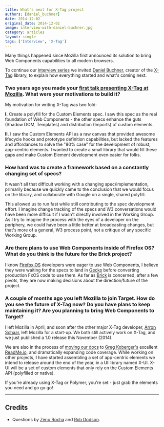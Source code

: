 ```yaml
---
title: What's next for X-Tag project
authors: [daniel_buchner]
date: 2014-12-02
original_date: 2014-12-02
image: interview-with-daniel-buchner.jpg
category: articles
layout: single
tags: ['Interview', 'X-Tag']
---
```


Many things happened since Mozilla first announced its solution to bring Web Components capabilities to all modern browsers.

To continue our [interview series](/tags/interview) we invited [Daniel Buchner](http://www.backalleycoder.com/), creator of the [X-Tag](http://x-tags.org/) library, to explain how everything started and what's coming next.

<!-- Excerpt -->

### Two years ago you made your [first talk presenting X-Tag at Mozilla](https://air.allizom.org/x-tags/). What were your motivations to build it?

My motivation for writing X-Tag was two fold:

**I.** Create a polyfill for the Custom Elements spec. I saw this spec as the real foundation of Web Components - the other specs enhance the guts (Shadow DOM, Templates) and distribution (Imports) of custom elements.

**II.** I saw the Custom Elements API as a raw canvas that provided awesome lifecycle hooks and prototype definition capabilities, but lacked the features and affordances to solve the "80% case" for the development of robust, app-centric elements. I wanted to create a small library that would fill these gaps and make Custom Element development even easier for folks.

### How hard was to create a framework based on a constantly changing set of specs?

It wasn't all that difficult working with a changing spec/implementation, primarily because we quickly came to the conclusion that we would focus on the library, and collaborate with Google on a single, shared polyfill.

This allowed us to run fast while still contributing to the spec development effort. I imagine change tracking of the specs and W3 conversations would have been more difficult if I wasn't directly involved in the Working Group. As I try to imagine the process with the eyes of a developer on the periphery, we could have been a little better at broadcasting changes, but that's more of a general, W3 process point, not a critique of any specific Working Group.

### Are there plans to use Web Components inside of Firefox OS? What do you think is the future for the Brick project?

I know [Firefox OS](https://www.mozilla.org/en-US/firefox/os/) developers were eager to use Web Components, I believe they were waiting for the specs to land in [Gecko](https://developer.mozilla.org/en-US/docs/Mozilla/Gecko) before converting production FxOS code to use them. As far as [Brick](http://brick.mozilla.io/) is concerned, after a few pivots, they are now making decisions about the direction/future of the project.

### A couple of months ago you left Mozilla to join Target. How do you see the future of X-Tag now? Do you have plans to keep maintaining it? Are you planning to bring Web Components to Target?

I left Mozilla in April, and soon after the other major X-Tag developer, [Arron Schaar](https://twitter.com/arronschaar), left Mozilla for a start-up. We both still actively work on X-Tag, and we just published a 1.0 release this November (2014).

We are also in the process of [moving our docs](http://x-tag.readme.io/v1.0/docs) to [Greg Koberger's](https://twitter.com/gkoberger) excellent [ReadMe.io](https://readme.io/), and dramatically expanding code coverage. While working on other projects, I have started assembling a set of app-centric elements we intend to release around the end of the year, in a UI library named X-UI. X-UI will be a set of custom elements that only rely on the Custom Elements API (polyfilled or native).

If you're already using X-Tag or Polymer, you're set - just grab the elements you need and go go go!

---

## Credits

* Questions by [Zeno Rocha](https://twitter.com/zenorocha) and [Rob Dodson](https://twitter.com/rob_dodson).

